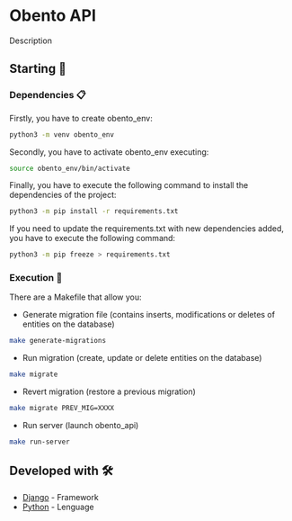 # Obento API

Description

## Starting 🚀

### Dependencies 📋

Firstly, you have to create obento_env:

```bash
python3 -m venv obento_env
```

Secondly, you have to activate obento_env executing:

```bash
source obento_env/bin/activate
```

Finally, you have to execute the following command to install the dependencies of the project:

```bash
python3 -m pip install -r requirements.txt
```

If you need to update the requirements.txt with new dependencies added, you have to execute the following command:

```bash
python3 -m pip freeze > requirements.txt
```

### Execution 🔧

There are a Makefile that allow you:

* Generate migration file (contains inserts, modifications or deletes of entities on the database)

```bash
make generate-migrations
```

* Run migration (create, update or delete entities on the database)

```bash
make migrate
```

* Revert migration (restore a previous migration)

```bash
make migrate PREV_MIG=XXXX
```

* Run server (launch obento_api)

```bash
make run-server
```

## Developed with 🛠️

* [Django](https://www.djangoproject.com/) - Framework
* [Python](https://www.python.org) - Lenguage
